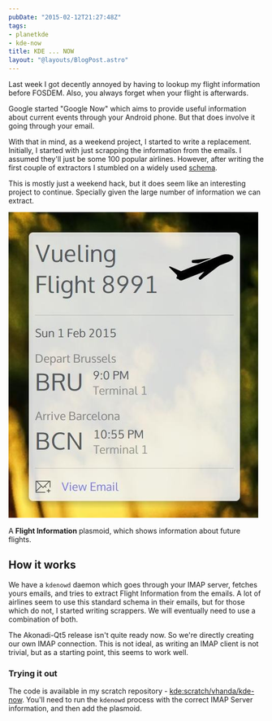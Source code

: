 ```yaml
---
pubDate: "2015-02-12T21:27:48Z"
tags:
- planetkde
- kde-now
title: KDE ... NOW
layout: "@layouts/BlogPost.astro"
---
```


Last week I got decently annoyed by having to lookup my flight information before FOSDEM. Also, you always forget when your flight is afterwards.

Google started "Google Now" which aims to provide useful information about current events through your Android phone. But that does involve it going through your email.

With that in mind, as a weekend project, I started to write a replacement. Initially, I started with just scrapping the information from the emails. I assumed they'll just be some 100 popular airlines. However, after writing the first couple of extractors I stumbled on a widely used [schema](https://developers.google.com/gmail/markup/reference/flight-reservation).

This is mostly just a weekend hack, but it does seem like an interesting project to continue. Specially given the large number of information we can extract.

![](/blog/images/2015/02/12/flightinformation.jpeg)

A **Flight Information** plasmoid, which shows information about future flights.

## How it works

We have a `kdenowd` daemon which goes through your IMAP server, fetches yours emails, and tries to extract Flight Information from the emails. A lot of airlines seem to use this standard schema in their emails, but for those which do not, I started writing scrappers. We will eventually need to use a combination of both.

The Akonadi-Qt5 release isn't quite ready now. So we're directly creating our own IMAP connection. This is not ideal, as writing an IMAP client is not trivial, but as a starting point, this seems to work well.

### Trying it out

The code is available in my scratch repository - [kde:scratch/vhanda/kde-now](http://quickgit.kde.org/?p=scratch%2Fvhanda%2Fkde-now.git). You'll need to run the `kdenowd` process with the correct IMAP Server information, and then add the plasmoid.
